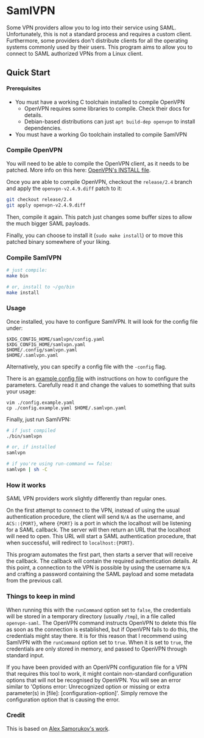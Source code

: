 # SamlVPN

Some VPN providers allow you to log into their service using SAML.
Unfortunately, this is not a standard process and requires a custom client.
Furthermore, some providers don't distribute clients for all the operating
systems commonly used by their users. This program aims to allow you to
connect to SAML authorized VPNs from a Linux client.

## Quick Start

#### Prerequisites

- You must have a working C toolchain installed to compile OpenVPN
	- OpenVPN requires some libraries to compile. Check their docs for details.
	- Debian-based distributions can just `apt build-dep openvpn` to install dependencies.
- You must have a working Go toolchain installed to compile SamlVPN

### Compile OpenVPN

You will need to be able to compile the OpenVPN client, as it needs to be
patched. More info on this here: [OpenVPN's INSTALL
file](https://github.com/OpenVPN/openvpn/blob/master/INSTALL).

Once you are able to compile OpenVPN, checkout the `release/2.4` branch and
apply the `openvpn-v2.4.9.diff` patch to it:

```bash
git checkout release/2.4
git apply openvpn-v2.4.9.diff
```

Then, compile it again. This patch just changes some buffer sizes to allow the
much bigger SAML payloads.

Finally, you can choose to install it (`sudo make install`) or to move this
patched binary somewhere of your liking.

### Compile SamlVPN

```bash
# just compile:
make bin

# or, install to ~/go/bin
make install
```

### Usage

Once installed, you have to configure SamlVPN. It will look for the config file under:

```
$XDG_CONFIG_HOME/samlvpn/config.yaml
$XDG_CONFIG_HOME/samlvpn.yaml
$HOME/.config/samlvpn.yaml
$HOME/.samlvpn.yaml
```

Alternatively, you can specify a config file with the `-config` flag.

There is an [example config file](./config.example.yaml) with instructions on how to
configure the parameters. Carefully read it and change the values to something
that suits your usage:

```
vim ./config.example.yaml
cp ./config.example.yaml $HOME/.samlvpn.yaml
```

Finally, just run SamlVPN:

```bash
# if just compiled
./bin/samlvpn

# or, if installed
samlvpn

# if you're using run-command == false:
samlvpn | sh -C
```

### How it works

SAML VPN providers work slightly differently than regular ones.

On the first attempt to connect to the VPN, instead of using the usual
authentication procedure, the client will send `N/A` as the username, and
`ACS::{PORT}`, where `{PORT}` is a port in which the localhost will be
listening for a SAML callback. The server will then return an URL that the
localhost will need to open. This URL will start a SAML authentication
procedure, that when successful, will redirect to `localhost:{PORT}`.

This program automates the first part, then starts a server that will receive
the callback. The callback will contain the required authentication details.
At this point, a connection to the VPN is possible by using the username `N/A`
and crafting a password containing the SAML payload and some metadata from the
previous call.

### Things to keep in mind

When running this with the `runCommand` option set to `false`, the credentials
will be stored in a temporary directory (usually `/tmp`), in a file called
`openvpn-saml`. The OpenVPN command instructs OpenVPN to delete this file as
soon as the connection is established, but if OpenVPN fails to do this, the
credentials might stay there. It is for this reason that I recommend using
SamlVPN with the `runCommand` option set to `true`. When it is set to `true`,
the credentials are only stored in memory, and passed to OpenVPN through
standard input.

If you have been provided with an OpenVPN configuration file for a VPN that
requires this tool to work, it might contain non-standard configuration options
that will not be recognised by OpenVPN. You will see an error similar to
'Options error: Unrecognized option or missing or extra parameter(s) in [file]:
[configuration-option]'. Simply remove the configuration option that is causing
the error.

### Credit

This is based on [Alex Samorukov's work](https://github.com/samm-git/aws-vpn-client).
